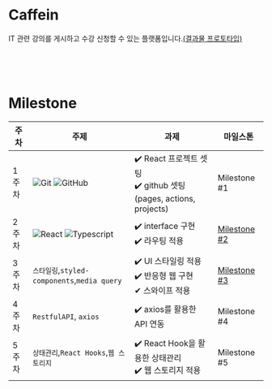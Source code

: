 # Caffein
IT 관련 강의를 게시하고 수강 신청할 수 있는 플랫폼입니다.[(결과물 프로토타입)](https://www.figma.com/proto/pYBuhJKhKnV1GbhGf6sxBc/%EC%BD%94%EB%A9%98%ED%86%A0-%EC%A7%81%EB%AC%B4PT?page-id=2%3A562&node-id=2%3A571&viewport=328%2C48%2C0.12&scaling=scale-down&starting-point-node-id=2%3A571)


<br/>


&nbsp;
&nbsp;
# Milestone

|주차|주제|과제|마일스톤|
|------|---|---|--|
|1주차|![Git](https://img.shields.io/badge/-Git-05122A?style=flat&logo=git) ![GitHub](https://img.shields.io/badge/-GitHub-05122A?style=flat&logo=github)| ✔️ React 프로젝트 셋팅<br/> ✔️ github 셋팅(pages, actions, projects)|Milestone #1|
|2주차|![React](https://img.shields.io/badge/-React-05122A?style=flat&logo=react) ![Typescript](https://img.shields.io/badge/-Typescript-05122A?style=flat&logo=typescript)|✔️ interface 구현 <br/>✔️ 라우팅 적용 |[Milestone #2](https://github.com/congchu/caffein/milestone/1?closed=1)
|3주차|`스타일링`,`styled-components`,`media query`|✔️ UI 스타일링 적용 <br/>✔️ 반응형 웹 구현 <br/>✔ 스와이프 적용|[Milestone #3](https://github.com/congchu/caffein/milestone/2)|
|4주차|`RestfulAPI`, `axios`|✔️ axios를 활용한 API 연동 <br/>|Milestone #4|
|5주차|`상태관리`,`React Hooks`,`웹 스토리지`|✔️ React Hook을 활용한 상태관리  <br/>✔️ 웹 스토리지 적용|Milestone #5|

<br/>

